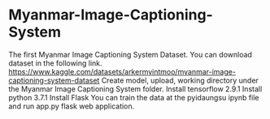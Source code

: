 # Myanmar-Image-Captioning-System
The first Myanmar Image Captioning System Dataset.
You can download dataset in the following link.
https://www.kaggle.com/datasets/arkermyintmoo/myanmar-image-captioning-system-dataset
Create model, upload, working directory under the Myanmar Image Captioning System folder.
Install tensorflow 2.9.1
Install python 3.7.1
Install Flask
You can train the data at the pyidaungsu ipynb file and run app.py flask web application.
